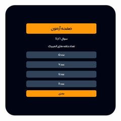 
  <div align="center">  <img src="https://github.com/hoseinrashidi-urmavi/Quiz-App/blob/master/quizapp.png"  width="350" height="350"/></div>


  <style>

 img{

   border-radius: 30px;
 }
    
  </style>

